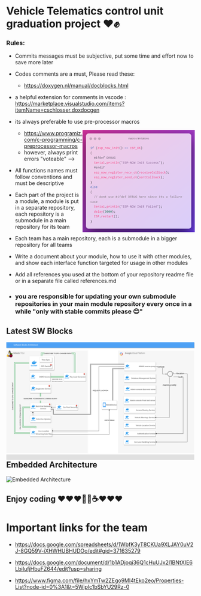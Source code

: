 # Vehicle Telematics control unit graduation project ❤️✊

### Rules:
- Commits messages must be subjective, put some time and effort now to save more later

- Codes comments are a must, Please read these:
  - https://doxygen.nl/manual/docblocks.html
 - a helpful extension for comments in vscode : 
 https://marketplace.visualstudio.com/items?itemName=cschlosser.doxdocgen

- its always preferable to use pre-processor macros
  
  <img src="images/macros_limitations.png" onerror="this.onerror=null; this.src='./images/macros_limitations.png'" width="300" title = "Always Print Errors" align=right>

  - https://www.programiz.com/c-programming/c-preprocessor-macros
  - however, always print errors "voteable" -->

- All functions names must follow conventions and must be descriptive

- Each part of the project is a module, a module is put in a separate repository, each repository is a submodule in a main repository for its team

- Each team has a main repository, each is a submodule in a bigger repository for all teams

- Write a document about your module, how to use it with other modules, and show each interface function targeted for usage in other modules

- Add all references you used at the bottom of your repository readme file or in a separate file called references.md

- ### you are responsible for updating your own submodule repositories in your main module repository every once in a while "only with stable commits please 😊"

## Latest SW Blocks

<img src="images/Grad_Proj_SWBlocks.drawio (1).png" onerror="this.onerror=null; this.src='./images/Grad_Proj_SWBlocks.drawio (1).png'" title = "SW blocks" align=right>

##
##

## Embedded Architecture

<img src="images/Embedded Architecture.png" onerror="this.onerror=null; this.src='./images/Embedded Architecture.png'" title="Embedded Architecture">

## Enjoy coding ❤️❤️❤️👾🤖☕❤️❤️❤️

# Important links for the team
- https://docs.google.com/spreadsheets/d/1WbfK3yT8CKUa9XLJAY0uV2J-8GQ59V-iXHWHUBHUDOo/edit#gid=371635279

- https://docs.google.com/document/d/1b1ADjoqi36Q1cHuUJx2l1BNtXIE6LbiIufjHbuFZ644/edit?usp=sharing

- https://www.figma.com/file/hxYmTw2ZEgo9Ml4tEko2eo/Properties-List?node-id=0%3A1&t=5Wiplc1bSbYU29Rz-0

